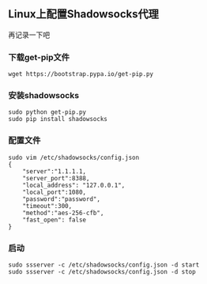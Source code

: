 ## Linux上配置Shadowsocks代理

再记录一下吧

### 下载get-pip文件
```
wget https://bootstrap.pypa.io/get-pip.py
```
### 安装shadowsocks
```
sudo python get-pip.py
sudo pip install shadowsocks
```
### 配置文件
```
sudo vim /etc/shadowsocks/config.json
{
    "server":"1.1.1.1,
    "server_port":8388,
    "local_address": "127.0.0.1",
    "local_port":1080,
    "password":"password",
    "timeout":300,
    "method":"aes-256-cfb",
    "fast_open": false
}
```
### 启动
```
sudo ssserver -c /etc/shadowsocks/config.json -d start
sudo ssserver -c /etc/shadowsocks/config.json -d stop
```
